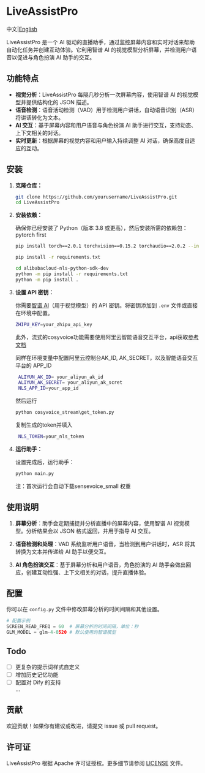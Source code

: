# LiveAssistPro

中文|[English](README_EN.md)

LiveAssistPro 是一个 AI 驱动的直播助手，通过监控屏幕内容和实时对话来帮助自动化任务并创建互动体验。它利用智谱 AI 的视觉模型分析屏幕，并检测用户语音以促进与角色扮演 AI 助手的交互。

## 功能特点

- **视觉分析**：LiveAssistPro 每隔几秒分析一次屏幕内容，使用智谱 AI 的视觉模型并提供结构化的 JSON 描述。
- **语音检测**：语音活动检测（VAD）用于检测用户讲话，自动语音识别（ASR）将讲话转化为文本。
- **AI 交互**：基于屏幕内容和用户语音与角色扮演 AI 助手进行交互，支持动态、上下文相关的对话。
- **实时更新**：根据屏幕的视觉内容和用户输入持续调整 AI 对话，确保高度自适应的互动。

## 安装

1. **克隆仓库：**

   ```bash
   git clone https://github.com/yourusername/LiveAssistPro.git
   cd LiveAssistPro
   ```

2. **安装依赖：**

   确保你已经安装了 Python（版本 3.8 或更高），然后安装所需的依赖包：
   pytorch first
    ```bash
    pip install torch==2.0.1 torchvision==0.15.2 torchaudio==2.0.2 --index-url https://download.pytorch.org/whl/cu118
    ```
    ```bash
    pip install -r requirements.txt
    ```
    ```bash
    cd alibabacloud-nls-python-sdk-dev
    python -m pip install -r requirements.txt
    python -m pip install .
    ```

3. **设置 API 密钥：**

   你需要[智谱 AI](https://maas.aminer.cn/)（用于视觉模型）的 API 密钥。将密钥添加到 `.env` 文件或直接在环境中配置。

   ```bash
   ZHIPU_KEY=your_zhipu_api_key
   ```

   此外，流式的cosyvoice功能需要使用阿里云智能语音交互平台，api获取[参考文档](https://help.aliyun.com/zh/isi/developer-reference/speech-synthesis/?spm=a2c4g.11186623.0.0.58387a17R9nwAd)

   同样在环境变量中配置阿里云控制台AK_ID, AK_SECRET，以及智能语音交互平台的 APP_ID
   ```bash
    ALIYUN_AK_ID= your_aliyun_ak_id
    ALIYUN_AK_SECRET= your_aliyun_ak_scret
    NLS_APP_ID=your_app_id
   ```
   然后运行
   ```python
   python cosyvoice_stream\get_token.py
   ```
   复制生成的token并填入
   ```bash
    NLS_TOKEN=your_nls_token
   ```

4. **运行助手：**

   设置完成后，运行助手：

   ```bash
   python main.py
   ```
    注：首次运行会自动下载sensevoice_small 权重
## 使用说明

1. **屏幕分析**：助手会定期捕捉并分析直播中的屏幕内容，使用智谱 AI 视觉模型。分析结果会以 JSON 格式返回，并用于指导 AI 交互。

2. **语音检测和处理**：VAD 系统监听用户语音，当检测到用户讲话时，ASR 将其转换为文本并传递给 AI 助手以便交互。

3. **AI 角色扮演交互**：基于屏幕分析和用户语音，角色扮演的 AI 助手会做出回应，创建互动性强、上下文相关的对话，提升直播体验。

## 配置

你可以在 `config.py` 文件中修改屏幕分析的时间间隔和其他设置。

```python
# 配置示例
SCREEN_READ_FREQ = 60  # 屏幕分析的时间间隔，单位：秒
GLM_MODEL = glm-4-0520 # 默认使用的智谱模型
```

## Todo

- [ ] 更复杂的提示词样式自定义
- [ ] 增加历史记忆功能
- [ ] 配置对 Dify 的支持\
...

## 贡献

欢迎贡献！如果你有建议或改进，请提交 issue 或 pull request。

## 许可证

LiveAssistPro 根据 Apache 许可证授权。更多细节请参阅 [LICENSE](LICENSE) 文件。
